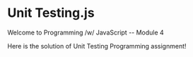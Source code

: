 # Unit Testing.js
 
Welcome to Programming /w/ JavaScript -- Module 4


Here is the solution of Unit Testing Programming assignment!
